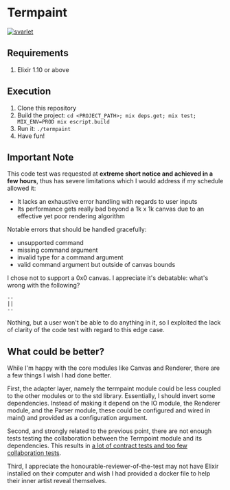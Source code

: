 # Termpaint

[![svarlet](https://circleci.com/gh/svarlet/termpaint.svg?style=shield)](https://app.circleci.com/pipelines/github/svarlet/termpaint)

## Requirements

1. Elixir 1.10 or above

## Execution

1. Clone this repository
2. Build the project: `cd <PROJECT_PATH>; mix deps.get; mix test; MIX_ENV=PROD mix escript.build`
3. Run it: `./termpaint`
4. Have fun!

## Important Note

This code test was requested at **extreme short notice and achieved in a few hours**, thus has severe limitations which I would address if my schedule allowed it:
- It lacks an exhaustive error handling with regards to user inputs
- Its performance gets really bad beyond a 1k x 1k canvas due to an effective yet poor rendering algorithm

Notable errors that should be handled gracefully:
- unsupported command
- missing command argument
- invalid type for a command argument
- valid command argument but outside of canvas bounds

I chose not to support a 0x0 canvas. I appreciate it's debatable: what's wrong with the following?
```
--
||
--
```
Nothing, but a user won't be able to do anything in it, so I exploited the lack of clarity of the code test with regard to this edge case.

## What could be better?

While I'm happy with the core modules like Canvas and Renderer, there are a few things I wish I had done better.

First, the adapter layer, namely the termpaint module could be less coupled to the other modules or to the std library. Essentially, I should invert some dependencies. Instead of making it depend on the IO module, the Renderer module, and the Parser module, these could be configured and wired in main() and provided as a configuration argument.

Second, and strongly related to the previous point, there are not enough tests testing the collaboration between the Termpoint module and its dependencies. This results in [a lot of contract tests and too few collaboration tests](https://blog.thecodewhisperer.com/permalink/integrated-tests-are-a-scam).

Third, I appreciate the honourable-reviewer-of-the-test may not have Elixir installed on their computer and wish I had provided a docker file to help their inner artist reveal themselves.

